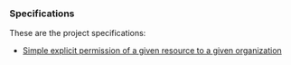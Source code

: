 ### Specifications

These are the project specifications:

- [Simple explicit permission of a given resource to a given organization](non-patient.html)

